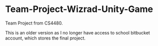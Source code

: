 # Team-Project-Wizrad-Unity-Game

Team Project from CS4480.

This is an older version as I no longer have access to school bitbucket account, which stores the final project.
